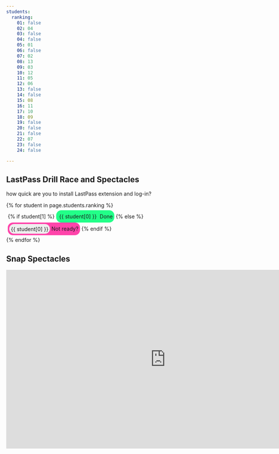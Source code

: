 ```yaml
---
students:
  ranking:
    01: false
    02: 04
    03: false
    04: false
    05: 01
    06: false
    07: 02
    08: 13
    09: 03
    10: 12
    11: 05
    12: 06
    13: false
    14: false
    15: 08
    16: 11
    17: 10
    18: 09
    19: false
    20: false
    21: false
    22: 07
    23: false
    24: false

---
```


## LastPass Drill Race and Spectacles

how quick are you to install LastPass extension and log-in?

<style>
  .student-tasks-grid span {
  display: inline-block;
  border-radius: 1em;
  padding: 0.3em;
  }
  .student-tasks-grid span.yet-to-do .number {
  background-color: #EEE;
}
  .student-tasks-grid span.done {
  background-color: #2F8;
  }
  .student-tasks-grid span.yet-to-do {
  background-color: #F4A;
  }
</style>

<div class="student-tasks-grid" style="display:flex-wrap;">
{% for student in page.students.ranking %}
  <span>
  {% if student[1] %}
    <span class="done">
      <span class="number">
      {{ student[0] }}
      </span>
      Done
    </span>
  {% else %}
    <span class="yet-to-do">
      <span class="number">
      {{ student[0] }}
      </span>
      Not ready?
    </span>
  {% endif %}
  </span>
{% endfor %}
</div>

## Snap Spectacles

<iframe width="854" height="480" src="https://www.youtube.com/embed/XqkOFLBSJR8" frameborder="0" allowfullscreen></iframe>
